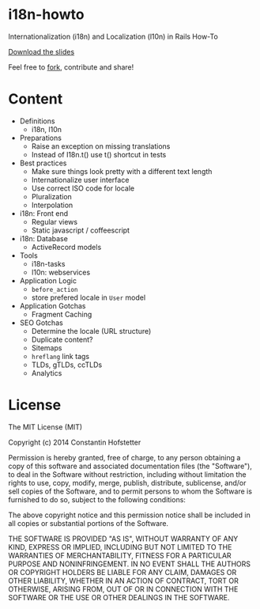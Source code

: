 i18n-howto
==========

Internationalization (i18n) and Localization (l10n) in Rails How-To

[Download the slides](https://github.com/consti/i18n-howto/blob/master/i18n-howto.pdf)

Feel free to [fork](https://github.com/consti/i18n-howto/fork), contribute and share!

Content
=======

* Definitions
  * i18n, l10n
* Preparations
  * Raise an exception on missing translations
  * Instead of I18n.t() use t() shortcut in tests
* Best practices
  * Make sure things look pretty with a different text length
  * Internationalize user interface
  * Use correct ISO code for locale
  * Pluralization
  * Interpolation
* i18n: Front end
  * Regular views
  * Static javascript / coffeescript
* i18n: Database
  * ActiveRecord models
* Tools
  * i18n-tasks
  * l10n: webservices
* Application Logic
  * `before_action`
  * store prefered locale in `User` model
* Application Gotchas
  * Fragment Caching
* SEO Gotchas
  * Determine the locale (URL structure)
  * Duplicate content?
  * Sitemaps
  * `hreflang` link tags
  * TLDs, gTLDs, ccTLDs
  * Analytics


License
==========

The MIT License (MIT)

Copyright (c) 2014 Constantin Hofstetter

Permission is hereby granted, free of charge, to any person obtaining a copy of this software and associated documentation files (the "Software"), to deal in the Software without restriction, including without limitation the rights to use, copy, modify, merge, publish, distribute, sublicense, and/or sell copies of the Software, and to permit persons to whom the Software is furnished to do so, subject to the following conditions:

The above copyright notice and this permission notice shall be included in all copies or substantial portions of the Software.

THE SOFTWARE IS PROVIDED "AS IS", WITHOUT WARRANTY OF ANY KIND, EXPRESS OR IMPLIED, INCLUDING BUT NOT LIMITED TO THE WARRANTIES OF MERCHANTABILITY, FITNESS FOR A PARTICULAR PURPOSE AND NONINFRINGEMENT. IN NO EVENT SHALL THE AUTHORS OR COPYRIGHT HOLDERS BE LIABLE FOR ANY CLAIM, DAMAGES OR OTHER LIABILITY, WHETHER IN AN ACTION OF CONTRACT, TORT OR OTHERWISE, ARISING FROM, OUT OF OR IN CONNECTION WITH THE SOFTWARE OR THE USE OR OTHER DEALINGS IN THE SOFTWARE.
